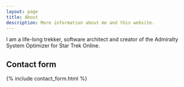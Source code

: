```yaml
---
layout: page
title: About
description: More information about me and this website.
---
```


I am a life-long trekker, software architect and creator of the Admiralty System Optimizer for Star Trek Online. 

## Contact form

{% include contact_form.html %}
